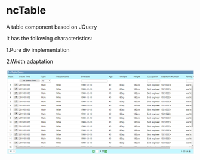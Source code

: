 # ncTable

A table component based on JQuery

It has the following characteristics:

1.Pure div implementation

2.Width adaptation

![image](https://github.com/Scofi2019/ncTable/blob/master/images/ncTable-demo-2.png)
